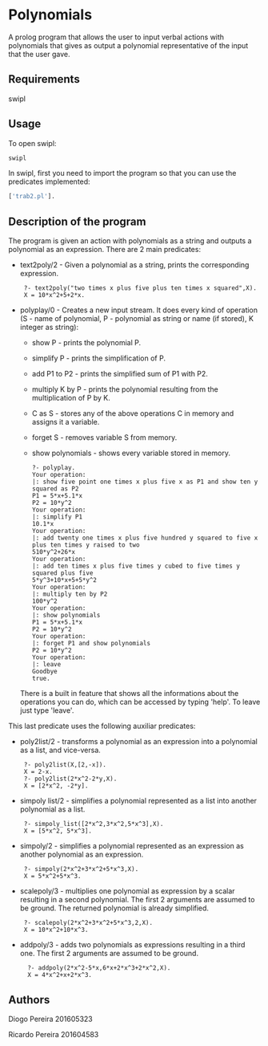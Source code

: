 # Polynomials

A prolog program that allows the user to input verbal actions with polynomials that gives as output a polynomial
representative of the input that the user gave.

## Requirements
swipl

## Usage
To open swipl:
```bash
swipl
```

In swipl, first you need to import the program so that you can use the predicates implemented:
```bash
['trab2.pl'].
```

## Description of the program
The program is given an action with polynomials as a string and outputs a polynomial as an expression.
There are 2 main predicates:

   * text2poly/2 - Given a polynomial as a string, prints the corresponding expression.
                   
          ?- text2poly("two times x plus five plus ten times x squared",X).
          X = 10*x^2+5+2*x.
     
   * polyplay/0 - Creates a new input stream. It does every kind of operation
   (S - name of polynomial, P - polynomial as string or name (if stored), K integer as string):
      * show P - prints the polynomial P.
      * simplify P - prints the simplification of P.
      * add P1 to P2 - prints the simplified sum of P1 with P2.
      * multiply K by P - prints the polynomial resulting from the multiplication of P by K.
      * C as S - stores any of the above operations C in memory and assigns it a variable.
      * forget S - removes variable S from memory.
      * show polynomials - shows every variable stored in memory.
   
            ?- polyplay.
            Your operation:
            |: show five point one times x plus five x as P1 and show ten y squared as P2
            P1 = 5*x+5.1*x
            P2 = 10*y^2
            Your operation:
            |: simplify P1
            10.1*x
            Your operation:
            |: add twenty one times x plus five hundred y squared to five x plus ten times y raised to two
            510*y^2+26*x
            Your operation:
            |: add ten times x plus five times y cubed to five times y squared plus five
            5*y^3+10*x+5+5*y^2
            Your operation:
            |: multiply ten by P2
            100*y^2
            Your operation:
            |: show polynomials
            P1 = 5*x+5.1*x
            P2 = 10*y^2
            Your operation:
            |: forget P1 and show polynomials
            P2 = 10*y^2
            Your operation:
            |: leave
            Goodbye
            true.
      
      There is a built in feature that shows all the informations about the operations you can do, which can be accessed by typing 'help'. To leave just type 'leave'.           
                          
   This last predicate uses the following auxiliar predicates:
                          
   * poly2list/2 - transforms a polynomial as an expression into a polynomial as a list, and vice-versa. 
                   
          ?- poly2list(X,[2,-x]).
          X = 2-x.
          ?- poly2list(2*x^2-2*y,X).
          X = [2*x^2, -2*y].
                   
   * simpoly list/2 -  simplifies a polynomial represented as a list into another polynomial as a list.
   
   
          ?- simpoly_list([2*x^2,3*x^2,5*x^3],X).
          X = [5*x^2, 5*x^3].
                  
   * simpoly/2 - simplifies a polynomial represented as an expression as another polynomial as an expression.
   
          ?- simpoly(2*x^2+3*x^2+5*x^3,X).
          X = 5*x^2+5*x^3.
                  
   * scalepoly/3 - multiplies one polynomial as expression by a scalar resulting in a second polynomial. The first 2 arguments are assumed to be ground. The returned polynomial is already simplified.
   
          ?- scalepoly(2*x^2+3*x^2+5*x^3,2,X).
          X = 10*x^2+10*x^3.
                  
  * addpoly/3 - adds two polynomials as expressions resulting in a third one. The first 2 arguments are assumed to be ground.
  
          ?- addpoly(2*x^2-5*x,6*x+2*x^3+2*x^2,X).
          X = 4*x^2+x+2*x^3.
               
 ## Authors
 
   Diogo Pereira 201605323
   
   Ricardo Pereira 201604583
